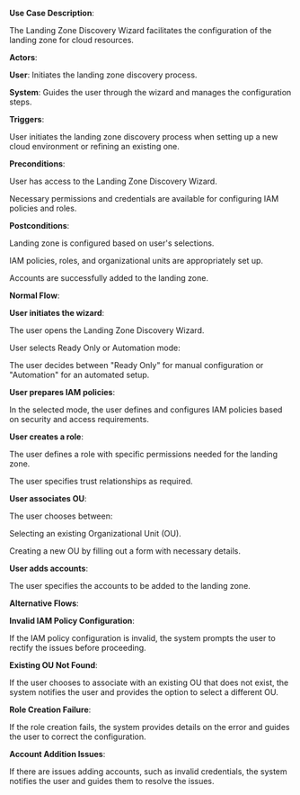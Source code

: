﻿**Use Case Description**:

The Landing Zone Discovery Wizard facilitates the configuration of the landing zone for cloud resources.

**Actors**:

**User**: Initiates the landing zone discovery process.

**System**: Guides the user through the wizard and manages the configuration steps.

**Triggers**:

User initiates the landing zone discovery process when setting up a new cloud environment or refining an existing one.

**Preconditions**:

User has access to the Landing Zone Discovery Wizard.

Necessary permissions and credentials are available for configuring IAM policies and roles.

**Postconditions**:

Landing zone is configured based on user's selections.

IAM policies, roles, and organizational units are appropriately set up.

Accounts are successfully added to the landing zone.

**Normal Flow**:

**User initiates the wizard**:

The user opens the Landing Zone Discovery Wizard.

User selects Ready Only or Automation mode:

The user decides between "Ready Only" for manual configuration or "Automation" for an automated setup.

**User prepares IAM policies**:

In the selected mode, the user defines and configures IAM policies based on security and access requirements.

**User creates a role**:

The user defines a role with specific permissions needed for the landing zone.

The user specifies trust relationships as required.

**User associates OU**:

The user chooses between:

Selecting an existing Organizational Unit (OU).

Creating a new OU by filling out a form with necessary details.

**User adds accounts**:

The user specifies the accounts to be added to the landing zone.

**Alternative Flows**:

**Invalid IAM Policy Configuration**:

If the IAM policy configuration is invalid, the system prompts the user to rectify the issues before proceeding.

**Existing OU Not Found**:

If the user chooses to associate with an existing OU that does not exist, the system notifies the user and provides the option to select a different OU.

**Role Creation Failure**:

If the role creation fails, the system provides details on the error and guides the user to correct the configuration.

**Account Addition Issues**:

If there are issues adding accounts, such as invalid credentials, the system notifies the user and guides them to resolve the issues.
